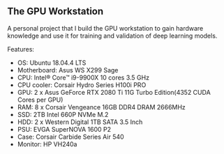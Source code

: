 ## The GPU Workstation
A personal project that I build the GPU workstation to gain hardware knowledge and use it for training and validation of deep learning models.<br>

Features:
- OS: Ubuntu 18.04.4 LTS
- Motherboard: Asus WS X299 Sage
- CPU: Intel® Core™ i9-9900X 10 cores 3.5 GHz
- CPU cooler: Corsair Hydro Series H100i PRO
- GPU: 2 x Asus GeForce RTX 2080 Ti 11G Turbo Edition(4352 CUDA Cores per GPU)
- RAM: 8 x Corsair Vengeance 16GB DDR4 DRAM 2666MHz
- SSD: 2TB Intel 660P NVMe M.2
- HDD: 2 x Western Digital 1TB SATA 3.5 Inch
- PSU: EVGA SuperNOVA 1600 P2
- Case: Corsair Carbide Series Air 540
- Monitor: HP VH240a
